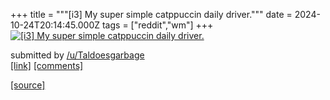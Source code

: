 +++
title = """[i3] My super simple catppuccin daily driver."""
date = 2024-10-24T20:14:45.000Z
tags = ["reddit","wm"]
+++
[![[i3] My super simple catppuccin daily driver.](https://preview.redd.it/1krd2c63irwd1.png?width=640&crop=smart&auto=webp&s=37fed2f1b21fe611f98395402620ab61b0781904 "[i3] My super simple catppuccin daily driver.")](https://www.reddit.com/r/unixporn/comments/1gbc75d/i3_my_super_simple_catppuccin_daily_driver/)

submitted by [/u/Taldoesgarbage](https://www.reddit.com/user/Taldoesgarbage)  
[\[link\]](https://i.redd.it/1krd2c63irwd1.png) [\[comments\]](https://www.reddit.com/r/unixporn/comments/1gbc75d/i3_my_super_simple_catppuccin_daily_driver/)

[[source]](https://www.reddit.com/r/unixporn/comments/1gbc75d/i3_my_super_simple_catppuccin_daily_driver/)
